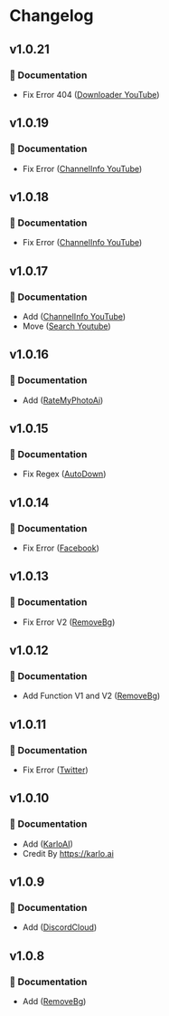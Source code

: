 # Changelog

## v1.0.21

### 📖 Documentation

- Fix Error 404 ([Downloader YouTube](/downloader/youtube))

## v1.0.19

### 📖 Documentation

- Fix Error ([ChannelInfo YouTube](/search/youtube/channelinfo))

## v1.0.18

### 📖 Documentation

- Fix Error ([ChannelInfo YouTube](/search/youtube/channelinfo))

## v1.0.17

### 📖 Documentation

- Add ([ChannelInfo YouTube](/search/youtube/channelinfo))
- Move ([Search Youtube](/search/youtube/search))

## v1.0.16

### 📖 Documentation

- Add ([RateMyPhotoAi](/ai/ratemyphoto))

## v1.0.15

### 📖 Documentation

- Fix Regex ([AutoDown](/downloader/autodown))

## v1.0.14

### 📖 Documentation

- Fix Error ([Facebook](/downloader/facebook))

## v1.0.13

### 📖 Documentation

- Fix Error V2 ([RemoveBg](/tools/removebg))

## v1.0.12

### 📖 Documentation

- Add Function V1 and V2 ([RemoveBg](/tools/removebg))

## v1.0.11

### 📖 Documentation

- Fix Error ([Twitter](/downloader/twitter))

## v1.0.10

### 📖 Documentation

- Add ([KarloAI](/ai/karloai))
- Credit By https://karlo.ai

## v1.0.9

### 📖 Documentation

- Add ([DiscordCloud](/tools/discordcloud))

## v1.0.8

### 📖 Documentation

- Add ([RemoveBg](/tools/removebg))

